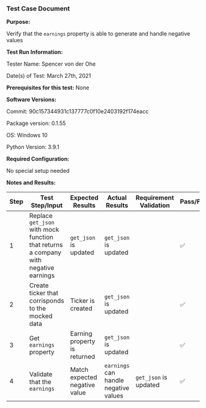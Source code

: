 ### Test Case Document

**Purpose:**

Verify that the `earnings` property is able to generate and handle negative values

**Test Run Information:**

Tester Name: Spencer von der Ohe

Date(s) of Test: March 27th, 2021

**Prerequisites for this test:**
None

**Software Versions:**

Commit: 90c157344931c137777c0f10e2403192f174eacc

Package version: 0.1.55

OS: Windows 10

Python Version: 3.9.1

**Required Configuration:**

No special setup needed

**Notes and Results:**

| **Step**     | **Test Step/Input** | **Expected Results** | **Actual Results** | **Requirement Validation** | **Pass/Fail** |
| ------------ | ------------------- | -------------------- | ------------------ | -------------------------- | ------------- |
| 1 | Replace `get_json` with mock function that returns a company with negative earnings | `get_json` is updated | `get_json` is updated |  | ✅ |
| 2 | Create ticker that corrisponds to the mocked data | Ticker is created | `get_json` is updated |  | ✅ |
| 3 | Get `earnings` property | Earning property is returned | `get_json` is updated |  | ✅ |
| 4 | Validate that the `earnings` | Match expected negative value | `earnings` can handle negative values | `get_json` is updated | ✅ |
